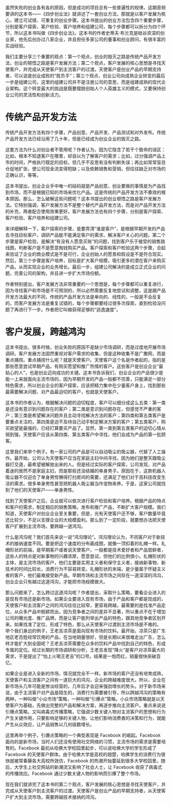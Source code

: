 虽然失败的创业各有各的原因，但是成功的项目总有一些普遍性的规律。这期音频要讲的这本书——《四步创业法》就讲述了一套创业方法，那就是以客户发展为核心，建立可试错、可重复的创业步骤。这本书提出的创业方法包含四个重要步骤，分别是客户探索、客户检验、客户培养和组建公司，每个步骤都可以拆分为四个环节，所以这本书叫做《四步创业法》。这本书的作者史蒂夫·布兰克是硅谷资深的创业家，他先后创办过八家企业，并且担任多家公司的董事和创业顾问，有很丰富的实战经验。

我们主要分享三个重要的观点：第一个观点，创业的毁灭之路是传统产品开发方法，创业的顿悟之路是客户发展方法；第二个观点，客户发展的核心思想是寻找天使客户，并完成从天使客户到主流客户的过渡。天使客户是创业产品的早期支持者，可以说是创业成败的“胜负手”；第三个观点，创业公司向成熟企业转变的最后一步是组建公司，这里的组建公司并不是注册公司的意思，而是组建成熟的现代企业架构。这个转变最大的挑战是既要摆脱创始人个人英雄主义的模式，又要保持创业公司的灵活性和创新活力。

# 传统产品开发方法

传统产品开发方法有四个步骤，产品创意、产品开发、产品测试和对外发布。传统产品开发方法已经沿用了几十年，但是已经成为创业企业的毁灭之路。

这套方法为什么对创业者不管用呢？作者认为，因为它隐含了若干个致命的误区：比如，根本不知道客户在哪里，却自以为了解客户的需求；比如，过分强调产品上市的时间，严格执行既定的目标，但几乎不反思有没有判断失误；再比如常常盲目仓促地扩张，使公司现金流变得短缺；以及依赖销售和营销，但往往缺乏对市场的正确认识，等等。

这本书提出，创业企业手中唯一的砝码就是产品创意，创业要做的事情是为产品找到市场，而不是根据已知的市场来优化产品。这是传统的产品开发方法不奏效的根本原因。那么，怎么破解这些问题呢？这本书提出的创业顿悟之路是客户发展方法。它特别强调，客户发展方法不是整个替代产品开发方法，而是对产品开发方法的补充，两者配合使用效果更好。客户发展方法也有四个步骤，分别是客户探索、客户检验、客户培养和组建公司。

来详细解释一下，客户探索的步骤，是要弄清“谁是客户”，是根据早期开发的产品去寻找目标客户，调研产品能不能满足客户的需求、解决客户关心的问题。第二个步骤是客户检验，是解决“有没有人愿意买账”的问题，找到客户乐于接受的销售路线图，判断客户是不是愿意掏钱购买产品。客户探索和客户检验这两个步骤，合起来验证了企业的商业模式是不是可行，企业创始人的愿景和假设是不是符合现实。然后，第三个步骤是客户培养，目标是扩大客户规模，吸引更多的潜在客户来购买产品，从而实现企业的业务增长。最后一步，组建公司解决的是成立正式企业的问题，完善公司的架构，并且进一步扩大市场份额。

作者特别提出，客户发展方法非常重要的一个思想是，每个步骤都可以重复进行，因为寻找客户和市场是不可预测的，所以必然需要反复地尝试和调整。这是跟产品开发方法最大的不同，传统的产品开发方法是单向的、线性的，一般是不会反复的，而客户发展方法是重复试错的，每个步骤都要经过很多次探索，直到检验没问题了再进行下一步。作者把它叫做获得足够的“逃逸速度”。

# 客户发展，跨越鸿沟

这本书提出，很多时候，创业失败的原因不是缺少市场调研，而是过度地开展市场调研。客户发展方法固然重视对客户需求的收集，但是这种收集不是广撒网，而是重点捕捞。重点捕捞什么呢？就是天使客户。天使客户这个名是作者起的，指的是那些愿意尝试早期产品，有购买愿望和推广热情的客户。这些客户是创业企业“最贴心的人”，也是创业迈向成功的关键。这本书告诉我们，创业企业的产品很少是能一上来就面向主流市场的，因为早期开发的产品一般都不完善，只能满足一部分特色需求，所以创业企业的客户探索，应该把精力集中在少量客户身上，找到那些最需要解决问题、对产品最迫切的客户，也就是天使客户。

这本书的作者认为，根据解决问题的迫切程度，客户可以细分成这么五类：第一类是还没有意识到问题存在的客户；第二类是意识到问题存在，但感觉不严重的客户；第三类是希望解决问题并且主动寻找解决方法的客户；第四类和第五类客户是要重点关注的，第四类是迫不及待自己动手制定解决方案的客户；第五类客户，购买欲望是最强的，已经打算要买产品了。显然，第一类到第五类客户的迫切心情从弱到强，天使客户应该从第四类、第五类客户中寻找，他们会成为产品的第一批顾客。

这里我们来举个例子。有一家公司的产品是可以自动吸尘的吸尘器，代替了人工操作。最开始，公司认为天使客户应当在家庭主妇中间寻找，因为她们是整天跟吸尘器打交道，最希望被解放出来的人。但是经过实际的客户探索，公司发现，对产品着迷的居然不是家庭主妇，而是那些还没结婚的单身男子。原因在于，这款机器人吸尘器不仅迎合了单身男性懒得打扫房间的需要，还满足了他们对于高科技改变生活的需求。很多单身男性甚至把机器人吸尘器当作宠物来养。于是，这家公司就找到了他们的天使客户——单身男性。

找到了天使客户之后，企业就可以依次进行客户检验和客户培养。根据产品的特点和客户的需求，制定相应的销售策略，发布和推广产品，不断扩大客户规模。我们知道，天使客户对创业企业至关重要，但是，光有天使客户还不够，客户数量毕竟还比较少，不足以支撑企业的大规模盈利。那么到了一定阶段，就要想办法把天使客户扩展到主流市场，要跨越一道鸿沟。

什么是鸿沟呢？我们首先来说一说“鸿沟理论”。鸿沟理论认为，不同客户对于新技术的接纳速度不同。要是把这个速度的分布画成图，就像一顶扣着的礼帽一样。礼帽形状的前端，是早期客户或者说天使客户，一般都是技术爱好者和产品尝鲜者，这些人的特点是对新事物的兴趣浓厚，愿意尝试，但他们的比例很小。礼帽形状的主体，是主流市场的客户，他们主要是实用主义者和保守主义者，接纳新事物、新技术的时间比较长，消费行为不容易转变。礼帽形状的末端，是少量属于怀疑主义者的客户，他们最难接受新产品。早期市场和主流市场之间存在一道深深的鸿沟，创业企业只有越过这道鸿沟，才能把市场规模做大。

那么问题来了，怎么跨过这道鸿沟呢？作者提出，采取什么策略，要看企业进入的是现有市场还是新市场。如果企业要进入现有市场，由于产品和客户都是现成的，天使客户和主流客户之间的鸿沟往往比较窄，更容易跨越，最需要的是找准产品定位，从众多产品中脱颖而出。因为竞争者之间的差异不显著，所以重点不在于增加公司的曝光度、推广品牌，而是让客户能列举出产品的特色，跟其他竞争者区别开来。如果找准了定位、形成了特色，那么从天使客户过渡到主流市场是不难的。
举个我们身边的例子，王老吉凉茶是面向现有市场的饮料。最开始，凉茶只是广东地区老百姓经常饮用的产品，在当地销量很好，但是长期以来很难走出广东，怎么样才能扩大到全国呢？王老吉凉茶需要在众多的饮料产品中找到自己的特色，形成专属的定位。经过长期的市场调研和分析，王老吉发现“降火”是客户对凉茶最大的需求，于是提出了“怕上火喝王老吉”的口号。结果是一炮而红，销量很快突破百亿。

如果企业是进入全新的市场，情况就完全不一样。新市场的客户还没有培育成熟，天使客户和主流客户之间有一道巨大的鸿沟，企业的跨越难度很大。所以，企业在新市场头几年可能是惨淡经营的，几年后才会迎来强劲增长的势头。对于新市场来说，由于主流客户对产品是陌生的，消费行为需要被引导，所以跨越鸿沟的策略有两种，一种叫做“小众市场”策略，一种叫做“引爆点”策略。小众市场策略就是以天使客户为基础，先做出完整的产品和解决方案，再逐步推向主流客户。重点来说说引爆点策略，又叫病毒式传播策略，它强调少数关键人物对主流客户的思想和行为产生关键作用，只要影响足够的关键人物，让他们影响消费者的决策和行为，就能产生从众效应，让产品销售以几何级数增长。

这里再举个例子，引爆点策略的一个典型表现是 Facebook 的崛起。Facebook 面向的是新市场，当时人们还没有使用社交网络的习惯，主流市场的需求是需要培育的。Facebook 最初从哈佛大学校园里起步，可以说哈佛大学的学生形成了 Facebook 的天使客户群体。由于哈佛大学是高校的翘楚，哈佛学生的消费行为很快就被常春藤各大高校所效仿，Facebook 的热潮开始蔓延到很多大学校园里。随后，大学生上社交网站的新潮流又影响了社会人士，让 Facebook 收获了病毒式的传播效应。Facebook 通过少数关键人物的影响而引爆了整个市场。

现在我们就讲完了这本书的第二个观点，客户发展的核心思想是寻找天使客户，并完成从天使客户到主流客户的过渡。天使客户是创业产品的早期支持者，从天使客户扩大到主流市场，需要跨越技术接纳的鸿沟。


